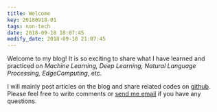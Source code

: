 ```yaml
---
title: Welcome
key: 20180918-01
tags: non-tech
date: 2018-09-18 18:07:45
modify_date: 2018-09-18 21:07:45
---
```


Welcome to my blog! It is so exciting to share what I have learned and practiced on *Machine Learning, Deep Learning, Natural Language Processing, EdgeComputing*, etc.

<!--more-->

I will mainly post articles on the blog and share related codes on [github](https://github.com/xiaoyanzhuo). Please feel free to write comments or [send me email](mailto:Xiaoyan_Zhuo@student.uml.edu) if you have any questions.





